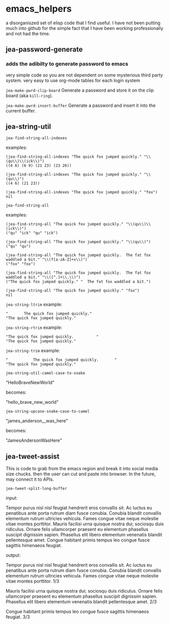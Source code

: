 # emacs_helpers
a disorganiszed set of elisp code that I find useful. I have not been putting much into github for the simple fact that I have been working professionally and not had the time.

## jea-password-generate

### adds the adibilty to generate password to emacs
very simple code so you are not dependent on some mysterious third
party system. very easy to use org-mode tables for each login system

`jea-make-pwrd-clip-board`
Generate a password and store it on the clip board (aka `kill-ring`).

`jea-make-pwrd-insert-buffer`
Generate a password and insert it into the current buffer.

## jea-string-util

`jea-find-string-all-indexes`

examples:
```
(jea-find-string-all-indexes "The quick fox jumped quickly." "\\(qu\\)\\(ick\\)")
((4 6) (6 9) (21 23) (23 26))

(jea-find-string-all-indexes "The quick fox jumped quickly." "\\(qu\\)")
((4 6) (21 23))

(jea-find-string-all-indexes "The quick fox jumped quickly." "fox")
nil
```

`jea-find-string-all`

examples:

```
(jea-find-string-all "The quick fox jumped quickly." "\\(qu\\)\\(ick\\)")
("qu" "ick" "qu" "ick")

(jea-find-string-all "The quick fox jumped quickly." "\\(qu\\)")
("qu" "qu")

(jea-find-string-all "The quick fox jumped quickly.  The fat fox waddled a bit." "\\(f[a-zA-Z]+x\\)")
("fox" "fox")

(jea-find-string-all "The quick fox jumped quickly.  The fat fox waddled a bit." "\\([^.]+\\.\\)")
("The quick fox jumped quickly." "  The fat fox waddled a bit.")

(jea-find-string-all "The quick fox jumped quickly." "fox")
nil
```

`jea-string-ltrim`
example:
```
"  	   	The quick fox jumped quickly."
"The quick fox jumped quickly."
```

`jea-string-rtrim`
example:
```
"The quick fox jumped quickly.  	  	"
"The quick fox jumped quickly."
```

`jea-string-trim`
example: 
```
"	  	  	The quick fox jumped quickly.  	  	"
"The quick fox jumped quickly."
```

`jea-string-util-camel-case-to-snake`

"HelloBraveNewWorld"

becomes:

"hello_brave_new_world"

`jea-string-upcase-snake-case-to-camel` 

"james_anderson__was_here"

becomes:

"JamesAndersonWasHere"

## jea-tweet-assist

This is code to grab from the emacs region and break it into social media size chucks. then the user can cut and paste into browser. In the future, may connect it to APIs.

`jea-tweet-split-long-buffer`

input:

Tempor purus nisl nisl feugiat hendrerit eros convallis sit. Ac luctus eu penatibus ante porta rutrum diam fusce conubia. Conubia blandit convallis elementum rutrum ultricies vehicula. Fames congue vitae neque molestie vitae montes porttitor. Mauris facilisi urna quisque nostra dui; sociosqu duis ridiculus. Ornare felis ullamcorper praesent eu elementum phasellus suscipit dignissim sapien. Phasellus elit libero elementum venenatis blandit pellentesque amet. Congue habitant primis tempus leo congue fusce sagittis himenaeos feugiat.


output:

Tempor purus nisl nisl feugiat hendrerit eros convallis sit. Ac luctus eu penatibus ante porta rutrum diam fusce conubia. Conubia blandit convallis elementum rutrum ultricies vehicula. Fames congue vitae neque molestie vitae montes porttitor. 1/3

Mauris facilisi urna quisque nostra dui; sociosqu duis ridiculus. Ornare felis ullamcorper praesent eu elementum phasellus suscipit dignissim sapien. Phasellus elit libero elementum venenatis blandit pellentesque amet. 2/3

Congue habitant primis tempus leo congue fusce sagittis himenaeos feugiat. 3/3


